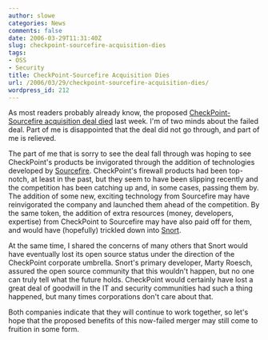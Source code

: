 ```yaml
---
author: slowe
categories: News
comments: false
date: 2006-03-29T11:31:40Z
slug: checkpoint-sourcefire-acquisition-dies
tags:
- OSS
- Security
title: CheckPoint-Sourcefire Acquisition Dies
url: /2006/03/29/checkpoint-sourcefire-acquisition-dies/
wordpress_id: 212
---
```


As most readers probably already know, the proposed [CheckPoint-Sourcefire acquisition deal died](http://www.eweek.com/article2/0,1759,1942315,00.asp) last week. I'm of two minds about the failed deal. Part of me is disappointed that the deal did not go through, and part of me is relieved.

The part of me that is sorry to see the deal fall through was hoping to see CheckPoint's products be invigorated through the addition of technologies developed by [Sourcefire](http://www.sourcefire.com/). CheckPoint's firewall products had been top-notch, at least in the past, but they seem to have been slipping recently and the competition has been catching up and, in some cases, passing them by. The addition of some new, exciting technology from Sourcefire may have reinvigorated the company and launched them ahead of the competition. By the same token, the addition of extra resources (money, developers, expertise) from CheckPoint to Sourcefire may have also paid off for them, and would have (hopefully) trickled down into [Snort](http://www.snort.org/).

At the same time, I shared the concerns of many others that Snort would have eventually lost its open source status under the direction of the CheckPoint corporate umbrella. Snort's primary developer, Marty Roesch, assured the open source community that this wouldn't happen, but no one can truly tell what the future holds. CheckPoint would certainly have lost a great deal of goodwill in the IT and security communities had such a thing happened, but many times corporations don't care about that.

Both companies indicate that they will continue to work together, so let's hope that the proposed benefits of this now-failed merger may still come to fruition in some form.
